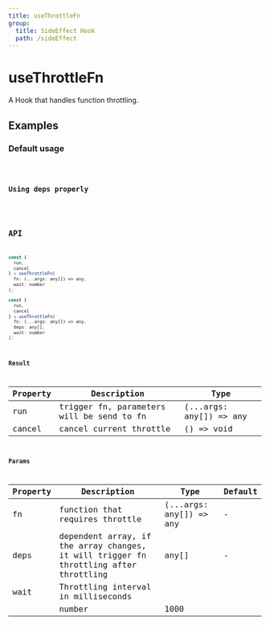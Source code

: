 ```yaml
---
title: useThrottleFn
group:
  title: SideEffect Hook
  path: /sideEffect
---
```


# useThrottleFn

A Hook that handles function throttling.

## Examples

### Default usage

<code src="./demo/demo1.tsx" />

### Using deps properly

<code src="./demo/demo2.tsx" />

## API

```javascript
const {
  run,
  cancel
} = useThrottleFn(
  fn: (...args: any[]) => any,
  wait: number
);

const {
  run,
  cancel
} = useThrottleFn(
  fn: (...args: any[]) => any,
  deps: any[],
  wait: number
);
```

### Result

| Property | Description                               | Type                    |
|----------|-------------------------------------------|-------------------------|
| run      | trigger fn, parameters will be send to fn | (...args: any[]) => any |
| cancel   | cancel current throttle                   | () => void              |

### Params

| Property | Description                                                                  | Type                    | Default |
|----------|------------------------------------------------------------------------------|-------------------------|---------|
| fn       | function that requires throttle                                              | (...args: any[]) => any | -       |
| deps     | dependent array, if the array changes, it will trigger fn throttling after throttling | any[]                   | -       |
| wait     | Throttling interval in milliseconds
                                                    | number                  | 1000    |